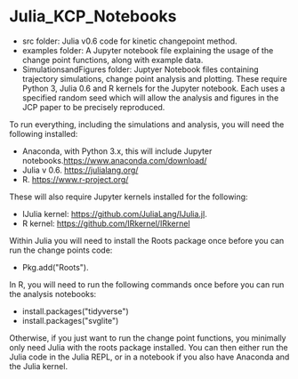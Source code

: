 # Julia_KCP_Notebooks
* src folder: Julia v0.6 code for kinetic changepoint method.
* examples folder: A Jupyter notebook file explaining the usage of the change point functions, along with example data.
* SimulationsandFigures folder: Juptyer Notebook files containing trajectory simulations, change point analysis and plotting. These require Python 3, Julia 0.6 and R kernels for the Jupyter notebook. Each uses a specified random seed which will allow the analysis and figures in the JCP paper to be precisely reproduced.

To run everything, including the simulations and analysis, you will need the following installed:

* Anaconda, with Python 3.x, this will include Jupyter notebooks.https://www.anaconda.com/download/
* Julia v 0.6. https://julialang.org/
* R. https://www.r-project.org/

These will also require Jupyter kernels installed for the following:
* IJulia kernel: https://github.com/JuliaLang/IJulia.jl.
* R kernel: https://github.com/IRkernel/IRkernel

Within Julia you will need to install the Roots package once before you can run the change points code:
* Pkg.add("Roots").

In R, you will need to run the following commands once before you can run the analysis notebooks:
* install.packages("tidyverse")
* install.packages("svglite")

Otherwise, if you just want to run the change point functions, you minimally only need Julia with the roots package installed. You can then either run the Julia code in the Julia REPL, or in a notebook if you also have Anaconda and the Julia kernel.
